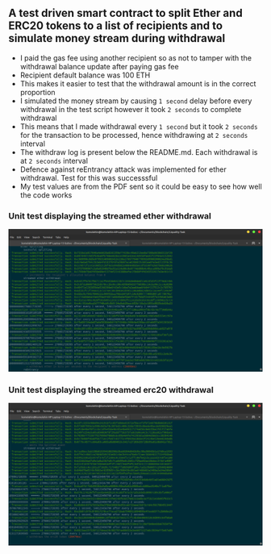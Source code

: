 ## A test driven smart contract to split Ether and ERC20 tokens to a list of recipients and to simulate money stream during withdrawal


* I paid the gas fee using another recipient so as not to tamper with the withdrawal balance update after paying gas fee
* Recipient default balance was 100 ETH
* This makes it easier to test that the withdrawal amount is in the correct proportion
* I simulated the money stream by causing `1 second` delay before every withdrawal in the test script however it took `2 seconds` to complete withdrawal
* This means that I made withdrawal every `1 second` but it took `2 seconds` for the transaction to be processed, hence withdrawing at `2 seconds` interval
* The withdraw log is present below the README.md. Each withdrawal is at `2 seconds` interval
* Defence against reEntrancy attack was implemented for ether withdrawal. Test for this was successsful
* My test values are from the PDF sent so it could be easy to see how well the code works


### Unit test displaying the streamed ether withdrawal

![ether withdrawal](streamed_ether_withdrawal.png)



### Unit test displaying the streamed erc20 withdrawal

![erc20 withdrawal](streamed_erc20_withdrawal.png)